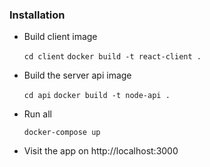 ### Installation
- Build client image

    ```cd client```
    ```docker build -t react-client .```

- Build the server api image

    ```cd api```
    ```docker build -t node-api .```

- Run all

    ```docker-compose up```

- Visit the app on http://localhost:3000

